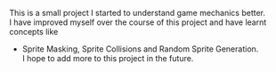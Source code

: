 This is a small project I started to understand game mechanics better. <br>
I have improved myself over the course of this project and have learnt concepts like
- Sprite Masking, Sprite Collisions and Random Sprite Generation. <br>
I hope to add more to this project in the future.
